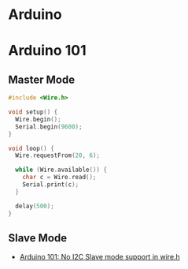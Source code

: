 # Arduino


# Arduino 101

## Master Mode


```c
#include <Wire.h>

void setup() {
  Wire.begin();
  Serial.begin(9600);
}

void loop() {
  Wire.requestFrom(20, 6);

  while (Wire.available()) {
    char c = Wire.read();
    Serial.print(c);
  }

  delay(500);
}
```

## Slave Mode

- [Arduino 101: No I2C Slave mode support in wire.h](https://github.com/01org/corelibs-arduino101/issues/112)
